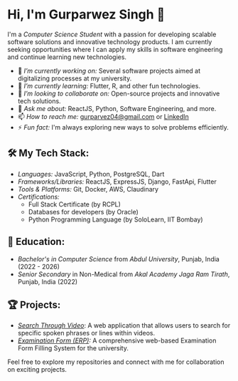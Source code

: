 # Hi, I'm Gurparwez Singh 👋

I'm a *Computer Science Student* with a passion for developing scalable software solutions and innovative technology products. I am currently seeking opportunities where I can apply my skills in software engineering and continue learning new technologies.

- 🔭 *I’m currently working on:* Several software projects aimed at digitalizing processes at my university.
- 🌱 *I’m currently learning:* Flutter, R, and other fun technologies.
- 👯 *I’m looking to collaborate on:* Open-source projects and innovative tech solutions.
- 💬 *Ask me about:* ReactJS, Python, Software Engineering, and more.
- 📫 *How to reach me:* gurparvez04@gmail.com or [LinkedIn](www.linkedin.com/in/gurparvez-singh)
- ⚡ *Fun fact:* I'm always exploring new ways to solve problems efficiently.

## 🛠 My Tech Stack:
- *Languages:* JavaScript, Python, PostgreSQL, Dart
- *Frameworks/Libraries:* ReactJS, ExpressJS, Django, FastApi, Flutter
- *Tools & Platforms:* Git, Docker, AWS, Claudinary
- *Certifications:*
  - Full Stack Certificate (by RCPL)
  - Databases for developers (by Oracle)
  - Python Programming Language (by SoloLearn, IIT Bombay)

## 💼 Education:
- *Bachelor's in Computer Science* from *Abdul University*, Punjab, India (2022 - 2026)
- *Senior Secondary* in Non-Medical from *Akal Academy Jaga Ram Tirath*, Punjab, India (2022)

## 🏆 Projects:
- *[Search Through Video](https://github.com/gurparvez/searchThroughVideo)*: A web application that allows users to search for specific spoken phrases or lines within videos.
- *[Examination Form (ERP)](https://github.com/gurparvez/examinationWeb):* A comprehensive web-based Examination Form Filling System for the university.

Feel free to explore my repositories and connect with me for collaboration on exciting projects.

<!---
gurparvez/gurparvez is a ✨ special ✨ repository because its `README.md` (this file) appears on your GitHub profile.
You can click the Preview link to take a look at your changes.
--->
